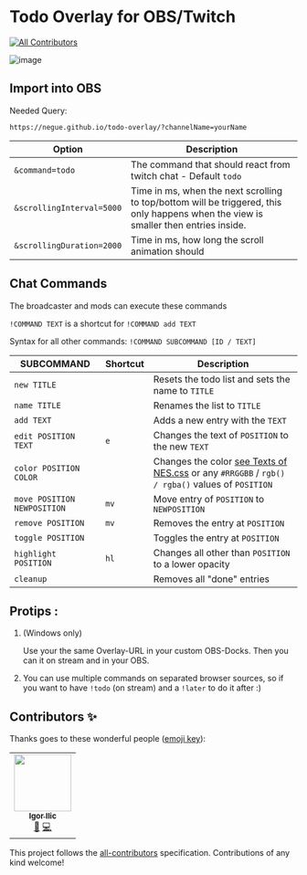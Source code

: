 # Todo Overlay for OBS/Twitch
<!-- ALL-CONTRIBUTORS-BADGE:START - Do not remove or modify this section -->
[![All Contributors](https://img.shields.io/badge/all_contributors-1-orange.svg?style=flat-square)](#contributors-)
<!-- ALL-CONTRIBUTORS-BADGE:END -->

![image](https://user-images.githubusercontent.com/842273/93716478-6190a600-fb70-11ea-8267-f8e0ca6ab4b2.png)

## Import into OBS

Needed Query:
```url
https://negue.github.io/todo-overlay/?channelName=yourName
```


|Option|Description|
|-|-|
|`&command=todo`|The command that should react from twitch chat - Default `todo`|
|`&scrollingInterval=5000`|Time in ms, when the next scrolling to top/bottom will be triggered, this only happens when the view is smaller then entries inside. |
|`&scrollingDuration=2000`|Time in ms, how long the scroll animation should|


## Chat Commands

The broadcaster and mods can execute these commands

`!COMMAND TEXT` is a shortcut for `!COMMAND add TEXT`

Syntax for all other commands: `!COMMAND SUBCOMMAND [ID / TEXT]`

|SUBCOMMAND|Shortcut|Description|
|-|-|-|
|`new TITLE`||Resets the todo list and sets the name to `TITLE`|
|`name TITLE`||Renames the list to `TITLE`|
|`add TEXT`||Adds a new entry with the `TEXT`|
|`edit POSITION TEXT`|`e`|Changes the text of `POSITION` to the new `TEXT`|
|`color POSITION COLOR`||Changes the color [see Texts of NES.css](https://nostalgic-css.github.io/NES.css/) or any `#RRGGBB` / `rgb() / rgba()` values of `POSITION` |
|`move POSITION NEWPOSITION`|`mv`|Move entry of `POSITION`  to `NEWPOSITION` |
|`remove POSITION`|`mv`|Removes the entry at `POSITION` |
|`toggle POSITION`||Toggles the entry at `POSITION` |
|`highlight POSITION`|`hl`|Changes all other than `POSITION`  to a lower opacity|
|`cleanup`||Removes all "done" entries|

## Protips :

1. (Windows only)

   Use your the same Overlay-URL in your custom OBS-Docks. Then you can it on stream and in your OBS.

2. You can use multiple commands on separated browser sources, so if you want to have `!todo` (on stream) and a `!later` to do it after :) 

## Contributors ✨

Thanks goes to these wonderful people ([emoji key](https://allcontributors.org/docs/en/emoji-key)):

<!-- ALL-CONTRIBUTORS-LIST:START - Do not remove or modify this section -->
<!-- prettier-ignore-start -->
<!-- markdownlint-disable -->
<table>
  <tr>
    <td align="center"><a href="https://twitch.tv/gacbl"><img src="https://avatars0.githubusercontent.com/u/2153382?v=4" width="100px;" alt=""/><br /><sub><b>Igor Ilic</b></sub></a><br /><a href="#ideas-gigili" title="Ideas, Planning, & Feedback">🤔</a> <a href="https://github.com/negue/todo-overlay/commits?author=gigili" title="Code">💻</a></td>
  </tr>
</table>

<!-- markdownlint-enable -->
<!-- prettier-ignore-end -->
<!-- ALL-CONTRIBUTORS-LIST:END -->

This project follows the [all-contributors](https://github.com/all-contributors/all-contributors) specification. Contributions of any kind welcome!
